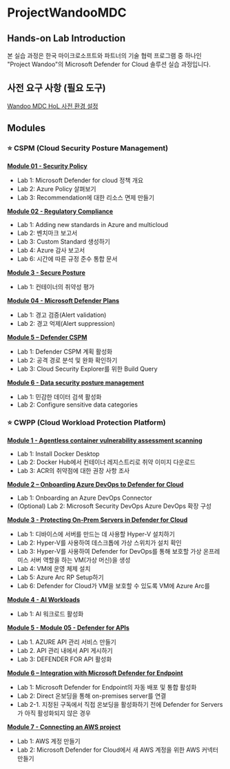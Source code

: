 # ProjectWandooMDC

## Hands-on Lab Introduction
본 실습 과정은 한국 마이크로소프트와 파트너의 기술 협력 프로그램 중 하나인 "Project Wandoo"의 Microsoft Defender for Cloud 솔루션 실습 과정입니다. 

## 사전 요구 사항 (필요 도구)
[Wandoo MDC HoL 사전 환경 설정](https://github.com/Kittiyayaong/ProjectWandooMDC/blob/main/Wandoo%20MDC%20HoL%20%EC%82%AC%EC%A0%84%20%ED%99%98%EA%B2%BD%20%EC%84%A4%EC%A0%95.md)

## Modules

### ⭐ CSPM (Cloud Security Posture Management)

[**Module 01 - Security Policy**](https://github.com/Kittiyayaong/ProjectWandooMDC/blob/main/CSPM%20-%20Module01.%20Security%20Policy.md)
  * Lab 1: Microsoft Defender for cloud 정책 개요
  * Lab 2: Azure Policy 살펴보기
  * Lab 3: Recommendation에 대한 리소스 면제 만들기

[**Module 02 - Regulatory Compliance**](https://github.com/Kittiyayaong/ProjectWandooMDC/blob/main/CSPM%20-%20Module02.%20Regulatory%20Compliance.md)
  * Lab 1: Adding new standards in Azure and multicloud
  * Lab 2: 벤치마크 보고서
  * Lab 3: Custom Standard 생성하기
  * Lab 4: Azure 감사 보고서
  * Lab 6: 시간에 따른 규정 준수 통합 문서

[**Module 3 - Secure Posture**](https://github.com/Kittiyayaong/ProjectWandooMDC/blob/main/CSPM%20-%20Module03.%20Secure%20Posture.md)
  * Lab 1: 컨테이너의 취약성 평가

[**Module 04 - Microsoft Defender Plans**](https://github.com/Kittiyayaong/ProjectWandooMDC/blob/main/CSPM%20-%20Module04.%20Microsoft%20Defender%20Plans.md)
  * Lab 1: 경고 검증(Alert validation)
  * Lab 2: 경고 억제(Alert suppression)

[**Module 5 – Defender CSPM**](https://github.com/Kittiyayaong/ProjectWandooMDC/blob/main/CSPM%20-%20Module05.%20Defender%20CSPM.md)
  * Lab 1: Defender CSPM 계획 활성화
  * Lab 2: 공격 경로 분석 및 완화 확인하기
  * Lab 3: Cloud Security Explorer를 위한 Build Query

[**Module 6 - Data security posture management**](https://github.com/Kittiyayaong/ProjectWandooMDC/blob/main/CSPM%20-%20Module06.%20Data%20security%20posture%20management.md)
  * Lab 1: 민감한 데이터 검색 활성화
  * Lab 2: Configure sensitive data categories

### ⭐ CWPP (Cloud Workload Protection Platform)

[**Module 1 - Agentless container vulnerability assessment scanning**](https://github.com/Kittiyayaong/ProjectWandooMDC/blob/main/CWPP%20-%20Module01.%20Agentless%20container%20vulnerability%20assessment%20scanning.md)
  * Lab 1: Install Docker Desktop
  * Lab 2: Docker Hub에서 컨테이너 레지스트리로 취약 이미지 다운로드
  * Lab 3: ACR의 취약점에 대한 권장 사항 조사

[**Module 2 – Onboarding Azure DevOps to Defender for Cloud**](https://github.com/Kittiyayaong/ProjectWandooMDC/blob/main/CWPP%20-%20Module02.%20Onboarding%20Azure%20DevOps%20to%20Defender%20for%20Cloud.md)
  * Lab 1: Onboarding an Azure DevOps Connector
  * (Optional) Lab 2: Microsoft Security DevOps Azure DevOps 확장 구성

[**Module 3 - Protecting On-Prem Servers in Defender for Cloud**](https://github.com/Kittiyayaong/ProjectWandooMDC/edit/main/CWPP%20-%20Module03.%20Protecting%20On-Prem%20Servers%20in%20Defender%20for%20Cloud.md)
  * Lab 1: 디바이스에 서버를 만드는 데 사용할 Hyper-V 설치하기
  * Lab 2: Hyper-V를 사용하여 데스크톱에 가상 스위치가 설치 확인
  * Lab 3: Hyper-V를 사용하여 Defender for DevOps를 통해 보호할 가상 온프레미스 서버 역할을 하는 VM(가상 머신)을 생성
  * Lab 4: VM에 운영 체제 설치
  * Lab 5: Azure Arc RP Setup하기
  * Lab 6: Defender for Cloud가 VM을 보호할 수 있도록 VM에 Azure Arc를 

[**Module 4 - AI Workloads**](https://github.com/Kittiyayaong/ProjectWandooMDC/blob/main/CWPP%20-%20Module04.%20AI%20Workloads.md)
  * Lab 1: AI 워크로드 활성화

[**Module 5 - Module 05 - Defender for APIs**](https://github.com/Kittiyayaong/ProjectWandooMDC/edit/main/CWPP%20-%20Module06.%20Defender%20for%20APIs.md)
  * Lab 1. AZURE API 관리 서비스 만들기
  * Lab 2. API 관리 내에서 API 게시하기
  * Lab 3: DEFENDER FOR API 활성화

[**Module 6 – Integration with Microsoft Defender for Endpoint**](https://github.com/Kittiyayaong/ProjectWandooMDC/edit/main/CWPP%20-%20Module05.%20Integration%20with%20Microsoft%20Defender%20for%20Endpoint.md)
  * Lab 1: Microsoft Defender for Endpoint의 자동 배포 및 통합 활성화
  * Lab 2: Direct 온보딩을 통해 on-premises server를 연결
  * Lab 2-1. 지정된 구독에서 직접 온보딩을 활성화하기 전에 Defender for Servers가 아직 활성화되지 않은 경우

[**Module 7 - Connecting an AWS  project**](https://github.com/Kittiyayaong/ProjectWandooMDC/edit/main/CWPP%20-%20Module06.%20Connecting%20an%20AWS%20%20project.md)
  * Lab 1: AWS 계정 만들기
  * Lab 2: Microsoft Defender for Cloud에서 새 AWS 계정을 위한 AWS 커넥터 만들기


